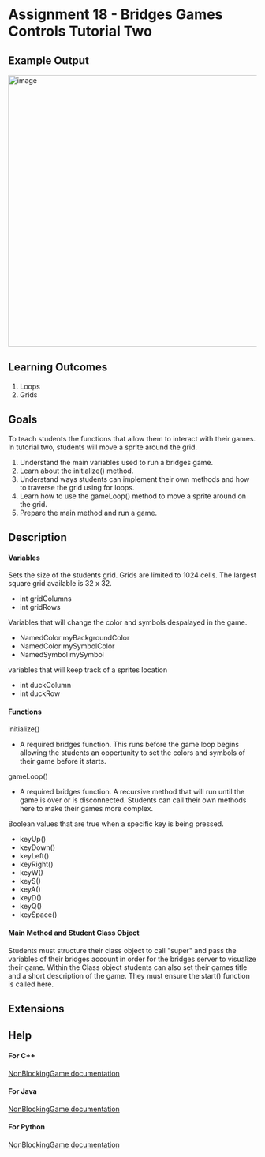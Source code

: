 # Assignment 18 - Bridges Games Controls Tutorial Two

## Example Output

<img src="./ControlsTwo.png" alt="image" width="550"></img>


## Learning Outcomes

1. Loops
2. Grids


## Goals

To teach students the functions that allow them to interact with their games.
In tutorial two, students will move a sprite around the grid.
1. Understand the main variables used to run a bridges game.
2. Learn about the initialize() method.
3. Understand ways students can implement their own methods and how to traverse the grid using for loops.
4. Learn how to use the gameLoop() method to move a sprite around on the grid.
5. Prepare the main method and run a game.


## Description

#### Variables
Sets the size of the students grid. Grids are limited to 1024 cells. The largest square grid available is 32 x 32.
- int gridColumns
- int gridRows

Variables that will change the color and symbols despalayed in the game.
- NamedColor myBackgroundColor
- NamedColor mySymbolColor
- NamedSymbol mySymbol

variables that will keep track of a sprites location
- int duckColumn
- int duckRow

#### Functions

initialize()
- A required bridges function. This runs before the game loop begins allowing the students an oppertunity to set the colors and symbols of their game before it starts.

gameLoop()
- A required bridges function. A recursive method that will run until the game is over or is disconnected. Students can call their own methods here to make their games more complex.

Boolean values that are true when a specific key is being pressed.
- keyUp()
- keyDown()
- keyLeft()
- keyRight()
- keyW()
- keyS()
- keyA()
- keyD()
- keyQ()
- keySpace()

#### Main Method and Student Class Object

Students must structure their class object to call "super" and pass the variables of their bridges account in order for the bridges server to visualize their game.
Within the Class object students can also set their games title and a short description of the game. They must ensure the start() function is called here.


## Extensions


## Help

#### For C++
[NonBlockingGame documentation](http://bridgesuncc.github.io/doc/cxx-api/current/html/classbridges_1_1game_1_1_non_blocking_game.html)

#### For Java
[NonBlockingGame documentation](http://bridgesuncc.github.io/doc/java-api/current/html/classbridges_1_1games_1_1_non_blocking_game.html)

#### For Python
[NonBlockingGame documentation](http://bridgesuncc.github.io/doc/python-api/current/html/classbridges_1_1non__blocking__game_1_1_non_blocking_game.html)